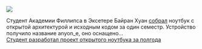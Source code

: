 <!--2025-01-25 07:07:12-->
<div class="yb">
  <div class="rss smaller1 habr"><img src="https://habrastorage.org/getpro/habr/upload_files/a66/129/f35/a66129f3582bb856593b72ebfaf7fa15.jpg" /><p>Студент Академии Филлипса в Эксетере Байран Хуан <a href="https://www.byran.ee/posts/creation/" rel="noopener noreferrer nofollow">собрал</a> ноутбук с открытой архитектурой и исходным кодом за один семестр. Устройство получило название anyon_e, оно оснащено... <br><a class="light" href="https://habr.com/ru/news/876538/?utm_source=habrahabr&utm_medium=rss&utm_campaign=876538">Студент разработал проект открытого ноутбука за полгода</a></div>
</div>
